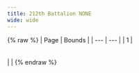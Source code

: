 ```yaml
---
title: 212th Battalion NONE
wide: wide
---
```


{% raw %}
| Page | Bounds |
| --- | --- |
| 1 | <br><br><br> |  |
{% endraw %}
